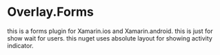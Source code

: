 Overlay.Forms
=============
this is a forms plugin for Xamarin.ios and Xamarin.android.
this is just for show wait for users.
this nuget uses absolute layout for showing activity indicator.
